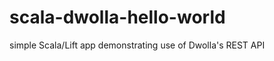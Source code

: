 scala-dwolla-hello-world
========================

simple Scala/Lift app demonstrating use of Dwolla's REST API